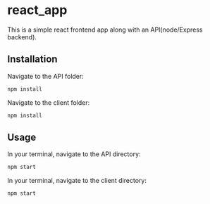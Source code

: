 # react_app

This is a simple react frontend app along with an API(node/Express backend).

## Installation

Navigate to the API folder:

```bash
npm install
```
Navigate to the client folder:

```bash
npm install
```
## Usage
In your terminal, navigate to the API directory:
```bash
npm start
```
In your terminal, navigate to the client directory:
```bash
npm start
```

